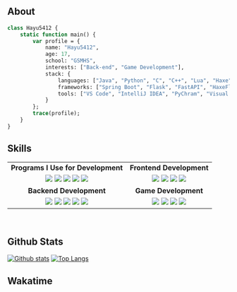 <meta name="viewport" content="width=device-width, initial-scale=1.0, minimum-scale=1.0">
<!-- <div align="center"> -->

## About

```haxe
class Hayu5412 {
    static function main() {
        var profile = {
            name: "Hayu5412",
            age: 17,
            school: "GSMHS",
            interests: ["Back-end", "Game Development"],
            stack: {
                languages: ["Java", "Python", "C", "C++", "Lua", "Haxe", "HScript", "Html", "CSS", "Js"],
                frameworks: ["Spring Boot", "Flask", "FastAPI", "HaxeFlixel"],
                tools: ["VS Code", "IntelliJ IDEA", "PyChram", "Visual Studio", "Figma", "Git", "GitHub"]
            }
        };
        trace(profile);
    }
}
```

## Skills

<table style="text-align: center;">
  <tr>
    <td style="text-align: center;"><strong>Programs I Use for Development</strong></td>
    <td style="text-align: center;"><strong>Frontend Development</strong></td>
  </tr>
  <tr>
    <td style="text-align: center;">
      <img src="https://skillicons.dev/icons?i=vscode" />
      <img src="https://skillicons.dev/icons?i=visualstudio" />
      <img src="https://skillicons.dev/icons?i=idea" />
      <img src="https://skillicons.dev/icons?i=github" />
      <img src="https://skillicons.dev/icons?i=git" />
    </td>
    <td style="text-align: center;">
      <img src="https://skillicons.dev/icons?i=html" />
      <img src="https://skillicons.dev/icons?i=js" />
      <img src="https://skillicons.dev/icons?i=css" />
      <img src="https://skillicons.dev/icons?i=figma" />
    </td>
  </tr>
  <tr>
    <td style="text-align: center;"><strong>Backend Development</strong></td>
    <td style="text-align: center;"><strong>Game Development</strong></td>
  </tr>
  <tr>
    <td style="text-align: center;">
      <img src="https://skillicons.dev/icons?i=spring" />
      <img src="https://skillicons.dev/icons?i=java" />
      <img src="https://skillicons.dev/icons?i=py" />
      <img src="https://skillicons.dev/icons?i=flask" />
      <img src="https://skillicons.dev/icons?i=fastapi" />
    </td>
    <td style="text-align: center;">
      <img src="https://skillicons.dev/icons?i=haxe" />
      <img src="https://skillicons.dev/icons?i=haxeflixel" />
      <img src="https://skillicons.dev/icons?i=cpp" />
      <img src="https://skillicons.dev/icons?i=lua" />
    </td>
  </tr>
</table>

<br/>

## Github Stats

<a href="#">![Github stats](https://github-readme-stats.vercel.app/api?username=haryu5412dev&theme=blueberry&count_private=true&hide_border=true&line_height=20)</a>
<a href="#">![Top Langs](https://github-readme-stats.vercel.app/api/top-langs/?username=haryu5412dev&layout=compact&theme=blueberry&count_private=true&hide_border=true)</a>

## Wakatime 
<script src="https://gist.github.com/Haryu5412Dev/9b0d6527a614ce7ff886b779a63ed544.js"></script>
